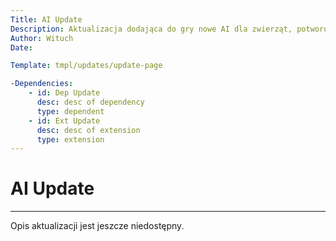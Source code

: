 ```yaml
---
Title: AI Update
Description: Aktualizacja dodająca do gry nowe AI dla zwierząt, potworów i NPC
Author: Wituch
Date:

Template: tmpl/updates/update-page

-Dependencies:
    - id: Dep Update
      desc: desc of dependency
      type: dependent
    - id: Ext Update
      desc: desc of extension
      type: extension
---
```


# AI Update
-----

Opis aktualizacji jest jeszcze niedostępny.
